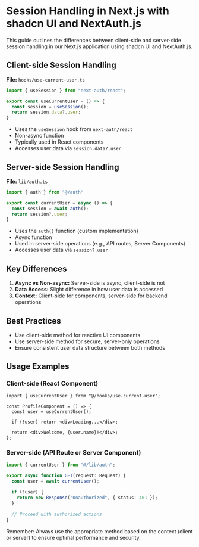 # Session Handling in Next.js with shadcn UI and NextAuth.js

This guide outlines the differences between client-side and server-side session handling in our Next.js application using shadcn UI and NextAuth.js.

## Client-side Session Handling

**File:** `hooks/use-current-user.ts`

```typescript
import { useSession } from "next-auth/react";

export const useCurrentUser = () => {
  const session = useSession();
  return session.data?.user;
}
```

- Uses the `useSession` hook from `next-auth/react`
- Non-async function
- Typically used in React components
- Accesses user data via `session.data?.user`

## Server-side Session Handling

**File:** `lib/auth.ts`

```typescript
import { auth } from "@/auth"

export const currentUser = async () => {
  const session = await auth();
  return session?.user;
}
```

- Uses the `auth()` function (custom implementation)
- Async function
- Used in server-side operations (e.g., API routes, Server Components)
- Accesses user data via `session?.user`

## Key Differences

1. **Async vs Non-async:** Server-side is async, client-side is not
2. **Data Access:** Slight difference in how user data is accessed
3. **Context:** Client-side for components, server-side for backend operations

## Best Practices

- Use client-side method for reactive UI components
- Use server-side method for secure, server-only operations
- Ensure consistent user data structure between both methods

## Usage Examples

### Client-side (React Component)

```tsx
import { useCurrentUser } from "@/hooks/use-current-user";

const ProfileComponent = () => {
  const user = useCurrentUser();
  
  if (!user) return <div>Loading...</div>;
  
  return <div>Welcome, {user.name}!</div>;
};
```

### Server-side (API Route or Server Component)

```typescript
import { currentUser } from "@/lib/auth";

export async function GET(request: Request) {
  const user = await currentUser();
  
  if (!user) {
    return new Response("Unauthorized", { status: 401 });
  }
  
  // Proceed with authorized actions
}
```

Remember: Always use the appropriate method based on the context (client or server) to ensure optimal performance and security.
